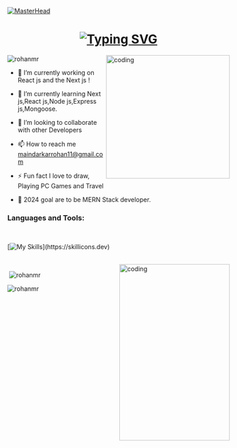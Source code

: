 [![MasterHead ](https://camo.githubusercontent.com/48ec00ed4c84e771db4a1db90b56352923a8d644452a32b434d68e97006c9337/68747470733a2f2f63686b736b696c6c732e636f6d2f77702d636f6e74656e742f75706c6f6164732f323032302f30342f504e432d416e696d617465642d42616e6e6572732e676966)](https://rohanmr.io)


<h1 align="center"><a href="https://git.io/typing-svg"><img src="https://readme-typing-svg.herokuapp.com?font=Fira+Code&duration=2500&pause=800&color=F7CB93&width=460&lines=Hi+%F0%9F%91%8B%2C+I'm+Rohan+a+Student%2C+Developer%2C;+And+also++Sometime++Instructor!;I'M+Web+Developer+Most+Friendly;+With+Front-End+Development.+" alt="Typing SVG" /></a></a></h1>


<img align="right" width="280" height='280' src="https://dresma.ai/wp-content/uploads/2022/01/mern-stack-developer.gif" alt="coding" />

<p align="left"> <img src="https://komarev.com/ghpvc/?username=rohanmr&label=Profile%20views&color=0e75b6&style=flat" alt="rohanmr" /> </p>

- 🔭 I’m currently working on React js and the Next js !

- 🌱 I’m currently learning Next js,React js,Node js,Express js,Mongoose. 

- 👯 I’m looking to collaborate with other Developers

- 📫 How to reach me maindarkarrohan11@gmail.com

- ⚡ Fun fact I love to draw, Playing PC Games and Travel

- 📘 2024 goal are to be MERN Stack developer.
  <br/>

<h3 align="left">Languages and Tools:</h3><br/>

[![My Skills](https://skillicons.dev/icons?i=html,css,js,ts,react,next,bootstrap,tailwindcss,sass,redux,git,github,mysql,mongodb,postgresql,express,nodejs,c,python,django,postman,wordpress,mui,stackoverflow,vscode,)](https://skillicons.dev)

<br/>
<!-- <p><img align="left" src="https://github-readme-stats.vercel.app/api/top-langs?username=rohanmr&show_icons=true&locale=en&layout=compact" alt="rohanmr" /></p> -->


<img align="right" width="250" height='400' src="https://web3canvas.com/wp-content/uploads/2018/12/animation-delight-users.gif" alt="coding" />

<p>&nbsp;<img align="center"   src="https://github-readme-stats.vercel.app/api?username=rohanmr&show_icons=true&locale=en" alt="rohanmr" /></p>

<p><img align="center" src="https://github-readme-streak-stats.herokuapp.com/?user=rohanmr&" alt="rohanmr" /></p>
